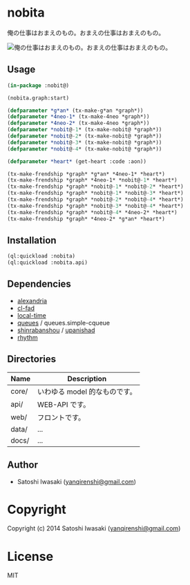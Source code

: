 # nobita

俺の仕事はおまえのもの。おまえの仕事はおまえのもの。

![俺の仕事はおまえのもの。おまえの仕事はおまえのもの。](https://bytebucket.org/fools-gold/nobita/raw/6978ff87907d29985f48f204ef8eae6b3eedcc98/web/assets/image/gian.png?token=647b7a3496518390c9496855cfdcccf0c91eedbb)

## Usage

```lisp
(in-package :nobit@)

(nobita.graph:start)

(defparameter *g*an* (tx-make-g*an *graph*))
(defparameter *4neo-1* (tx-make-4neo *graph*))
(defparameter *4neo-2* (tx-make-4neo *graph*))
(defparameter *nobit@-1* (tx-make-nobit@ *graph*))
(defparameter *nobit@-2* (tx-make-nobit@ *graph*))
(defparameter *nobit@-3* (tx-make-nobit@ *graph*))
(defparameter *nobit@-4* (tx-make-nobit@ *graph*))

(defparameter *heart* (get-heart :code :aon))

(tx-make-frendship *graph* *g*an* *4neo-1* *heart*)
(tx-make-frendship *graph* *4neo-1* *nobit@-1* *heart*)
(tx-make-frendship *graph* *nobit@-1* *nobit@-2* *heart*)
(tx-make-frendship *graph* *nobit@-1* *nobit@-3* *heart*)
(tx-make-frendship *graph* *nobit@-2* *nobit@-4* *heart*)
(tx-make-frendship *graph* *nobit@-3* *nobit@-4* *heart*)
(tx-make-frendship *graph* *nobit@-4* *4neo-2* *heart*)
(tx-make-frendship *graph* *4neo-2* *g*an* *heart*)
```

## Installation

```lisp
(ql:quickload :nobita)
(ql:quickload :nobita.api)
```

## Dependencies

- [alexandria](https://gitlab.common-lisp.net/alexandria/alexandria)
- [cl-fad](https://github.com/edicl/cl-fad)
- [local-time](https://github.com/dlowe-net/local-time)
- [queues](#https://github.com/oconnore/queues) / queues.simple-cqueue
- [shinrabanshou](https://github.com/yanqirenshi/shinrabanshou) / [upanishad](https://github.com/yanqirenshi/upanishad)
- [rhythm](https://github.com/yanqirenshi/rhythm)

## Directories

| Name  | Description                   |
|-------|-------------------------------|
| core/ | いわゆる model 的なものです。 |
| api/  | WEB-API です。                |
| web/  | フロントです。                |
| data/ | ...                              |
| docs/ | ...                              |

## Author

+ Satoshi Iwasaki (yanqirenshi@gmail.com)

# Copyright

Copyright (c) 2014 Satoshi Iwasaki (yanqirenshi@gmail.com)

# License

MIT
